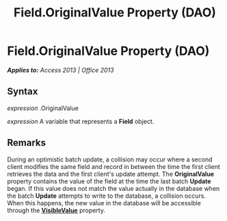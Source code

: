 ﻿---
title: Field.OriginalValue Property (DAO)
TOCTitle: OriginalValue Property
ms:assetid: 69ccec1e-311f-6905-e7bb-ad7fa8277494
ms:mtpsurl: https://msdn.microsoft.com/en-us/library/Ff195384(v=office.15)
ms:contentKeyID: 48545418
ms.date: 09/18/2015
mtps_version: v=office.15
---

# Field.OriginalValue Property (DAO)


_**Applies to:** Access 2013 | Office 2013_

## Syntax

*expression* .OriginalValue

*expression* A variable that represents a **Field** object.

## Remarks

During an optimistic batch update, a collision may occur where a second client modifies the same field and record in between the time the first client retrieves the data and the first client's update attempt. The **OriginalValue** property contains the value of the field at the time the last batch **Update** began. If this value does not match the value actually in the database when the batch **Update** attempts to write to the database, a collision occurs. When this happens, the new value in the database will be accessible through the **[VisibleValue](field-visiblevalue-property-dao.md)** property.

